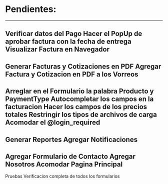# Pendientes:

------------------
Verificar datos del Pago
Hacer el PopUp de aprobar factura con la fecha de entrega
Visualizar Factura en Navegador
------------------
Generar Facturas y Cotizaciones en PDF
Agregar Factura y Cotizacion en PDF a los Vorreos
------------------
Arreglar en el Formulario la palabra Producto y PaymentType
Autocompletar los campos en la facturacion
Hacer los campos de los precios totales
Restringir los tipos de archivos de carga
Acomodar el @login_required
------------------
Generar Reportes
Agregar Notificaciones
------------------
Agregar Formulario de Contacto
Agregar Nosotros
Acomodar Pagina Principal
------------------
Pruebas
Verificacion completa de todos los formularios